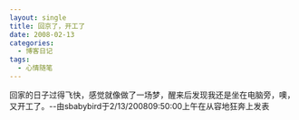 ```yaml
---
layout: single
title: 回京了，开工了
date: 2008-02-13
categories:
  - 博客日记
tags:
  - 心情随笔
---
```


回家的日子过得飞快，感觉就像做了一场梦，醒来后发现我还是坐在电脑旁，噢，又开工了。--由sbabybird于2/13/200809&#58;50&#58;00上午在从容地狂奔上发表
